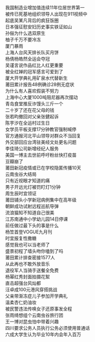 我国制造业增加值连续11年位居世界第一  
被传已死基地组织领导人出现在911视频中  
起底吴某凡背后的疯狂饭圈  
日本强征慰安妇历史事实铁证如山  
孙俪为什么选双原生  
柚子千万不要冷冻  
厦门暴雨  
上海人台风天排长队买月饼  
杨倩杨皓然全运会夺冠  
吴谨言说作品红比人红更重要  
被全红婵的冠军感言可爱到了  
厦大开学典礼用矿泉水代替新生  
莆田累计报告48例确诊28例无症状  
为什么有人喜欢假装不努力  
上海中心大厦1000吨阻尼器再次摆动  
青岛食堂推反诈馒头三斤一个  
二十岁了还在花父母的钱  
张若昀撤回对父亲张健起诉  
陈芋汐在全运村过生日  
女学员平板支撑17分钟教官强制喊停  
官方通报河北平山领导对群众不当回复  
外交部回应台湾驻美经文处更名问题  
李佳琦公司新增经纪人服务  
美国一博主去世前呼吁粉丝快打疫苗  
豆瓣崩了  
莆田新冠疫情或已在学校隐匿传播10天  
云南虫谷大结局  
只有近视眼才知道的痛  
男子开远光灯被罚盯灯1分钟  
周生辰时宜领证  
莆田铺头小学新冠病例集中在高年级  
朝鲜成功试射远程巡航导弹  
流浪猫知不知道自己很美  
江苏南通中小学幼儿园14日停课  
前任做过最下头的事是什么  
杨笠首登VOGUE九月刊  
时宜报复性撒糖  
感觉我也可以当老师了  
盛景初程了墙头吻你嗑到了吗  
莆田累计排查密接1577人  
从此再也不敢外放音乐  
退役军人当骑手送餐全免费  
杨幂红秀封面拍摄花絮  
直击超强台风灿都  
汪卓成100元港风穿搭挑战  
父亲带渐冻症儿子参加开学典礼  
温柔杏仁奶油妆  
被民警违法传唤女子还原事发全程  
张雨绮想组个云南虫谷旅行团  
王一博对昆虫怕中带着兴趣  
四川要求公务人员执行公务必须使用普通话  
六成大学生认为毕业10年内会年入百万  
